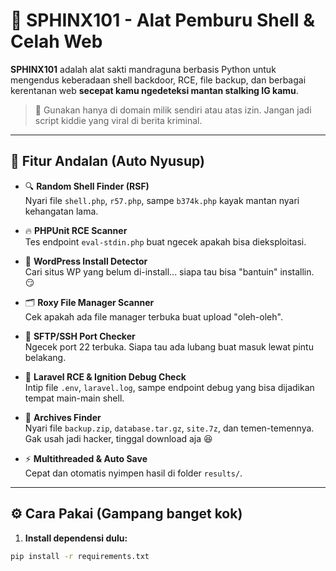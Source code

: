 # 🐫 SPHINX101 - Alat Pemburu Shell & Celah Web

**SPHINX101** adalah alat sakti mandraguna berbasis Python untuk mengendus keberadaan shell backdoor, RCE, file backup, dan berbagai kerentanan web **secepat kamu ngedeteksi mantan stalking IG kamu**.

> 🚨 Gunakan hanya di domain milik sendiri atau atas izin. Jangan jadi script kiddie yang viral di berita kriminal.

---

## 🦾 Fitur Andalan (Auto Nyusup)

- 🔍 **Random Shell Finder (RSF)**  
  Nyari file `shell.php`, `r57.php`, sampe `b374k.php` kayak mantan nyari kehangatan lama.

- 🔥 **PHPUnit RCE Scanner**  
  Tes endpoint `eval-stdin.php` buat ngecek apakah bisa dieksploitasi.

- 🧩 **WordPress Install Detector**  
  Cari situs WP yang belum di-install... siapa tau bisa "bantuin" installin. 😏

- 🗂️ **Roxy File Manager Scanner**  
  Cek apakah ada file manager terbuka buat upload "oleh-oleh".

- 🔐 **SFTP/SSH Port Checker**  
  Ngecek port 22 terbuka. Siapa tau ada lubang buat masuk lewat pintu belakang.

- 🧾 **Laravel RCE & Ignition Debug Check**  
  Intip file `.env`, `laravel.log`, sampe endpoint debug yang bisa dijadikan tempat main-main shell.

- 🧳 **Archives Finder**  
  Nyari file `backup.zip`, `database.tar.gz`, `site.7z`, dan temen-temennya. Gak usah jadi hacker, tinggal download aja 😆

- ⚡ **Multithreaded & Auto Save**  
  Cepat dan otomatis nyimpen hasil di folder `results/`.

---

## ⚙️ Cara Pakai (Gampang banget kok)

1. **Install dependensi dulu:**

```bash
pip install -r requirements.txt
